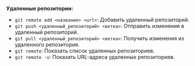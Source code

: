    **Удаленные репозитории:**
   - `git remote add <название> <url>`: Добавить удаленный репозиторий.
   - `git push <удаленный_репозиторий> <ветка>`: Отправить изменения в удаленный репозиторий.
   - `git pull <удаленный_репозиторий> <ветка>`: Получить изменения из удаленного репозитория.
   - `git remote`: Показать список удаленных репозиториев.
   - `git remote -v`: Показать URL-адреса удаленных репозиториев.

   